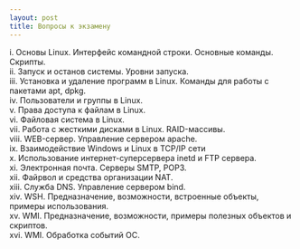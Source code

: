 ```yaml
---
layout: post
title: Вопросы к экзамену
---
```


i.	Основы Linux. Интерфейс командной строки. Основные команды. Скрипты.  
ii.	Запуск и останов системы. Уровни запуска.  
iii.	Установка и удаление программ в Linux. Команды для работы с пакетами apt, dpkg.  
iv.	Пользователи и группы в Linux.   
v.	Права доступа к файлам в Linux.  
vi.	Файловая система в Linux.   
vii.	Работа с жесткими дисками в Linux. RAID-массивы.  
viii.	WEB-сервер. Управление сервером apache.  
ix.	Взаимодействие Windows и Linux в TCP/IP сети  
x.	Использование интернет-суперсервера inetd и FTP сервера.  
xi.	Электронная почта. Серверы SMTP, POP3.  
xii.	Файрвол и средства организации NAT.  
xiii.	Служба DNS. Управление сервером bind.  
xiv.	WSH. Предназначение, возможности, встроенные объекты, примеры использования.  
xv.	WMI. Предназначение, возможности, примеры полезных объектов и скриптов.  
xvi.	WMI. Обработка событий ОС.  
